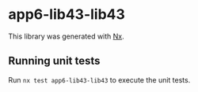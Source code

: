 # app6-lib43-lib43

This library was generated with [Nx](https://nx.dev).

## Running unit tests

Run `nx test app6-lib43-lib43` to execute the unit tests.
